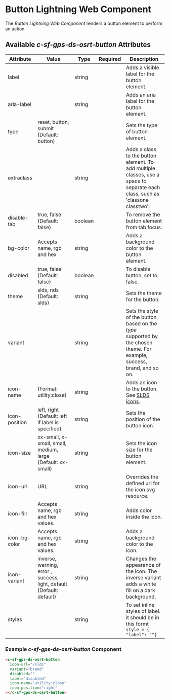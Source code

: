 # Button Lightning Web Component

The _Button Lightning Web Component_ renders a button element to perform an action.

## Available _c-sf-gps-ds-osrt-button_ Attributes

| Attribute     | Value                                                                | Type    | Required | Description                                                                                                                   |
| ------------- | -------------------------------------------------------------------- | ------- | -------- | ----------------------------------------------------------------------------------------------------------------------------- |
| label         |                                                                      | string  |          | Adds a visible label for the button element.                                                                                  |
| aria-label    |                                                                      | string  |          | Adds an aria label for the button element.                                                                                    |
| type          | reset, button, submit (Default: button)                              |         |          | Sets the type of button element.                                                                                              |
| extraclass    |                                                                      | string  |          | Adds a class to the button element. To add multiple classes, use a space to separate each class, such as 'classone classtwo'. |
| disable-tab   | true, false (Default: false)                                         | boolean |          | To remove the button element from tab focus.                                                                                  |
| bg-color      | Accepts name, rgb and hex                                            | string  |          | Adds a background color to the button element.                                                                                |
| disabled      | true, false (Default: false)                                         | boolean |          | To disable button, set to false.                                                                                              |
| theme         | slds, nds (Default: slds)                                            | string  |          | Sets the theme for the button.                                                                                                |
| variant       |                                                                      | string  |          | Sets the style of the button based on the _type_ supported by the chosen theme. For example, success, brand, and so on.       |
| icon-name     | (Format: utility:close)                                              | string  |          | Adds an icon to the button. See [SLDS icons](https://lightningdesignsystem.com/icons/).                                       |
| icon-position | left, right (Default: left if label is specified)                    | string  |          | Sets the position of the button icon.                                                                                         |
| icon-size     | xx-small, x-small, small, medium, large (Default: xx-small)          | string  |          | Sets the icon size for the button element.                                                                                    |
| icon-url      | URL                                                                  | string  |          | Overrides the defined url for the icon svg resource.                                                                          |
| icon-fill     | Accepts name, rgb and hex values.                                    | string  |          | Adds color inside the icon.                                                                                                   |
| icon-bg-color | Accepts name, rgb and hex values.                                    | string  |          | Adds a background color to the icon.                                                                                          |
| icon-variant  | inverse, warning, error , success, light, default (Default: default) | string  |          | Changes the appearance of the icon. The inverse variant adds a white fill on a dark background.                               |
| styles        |                                                                      | string  |          | To set inline styles of label. it should be in this formt `style = { "label": ""}`                                            |

### Example _c-sf-gps-ds-osrt-button_ Component

```html
<c-sf-gps-ds-osrt-button
  icon-url="/slds"
  variant="brand"
  disabled=""
  label="disabled"
  icon-name="utility:close"
  icon-position="right"
></c-sf-gps-ds-osrt-button>
```
